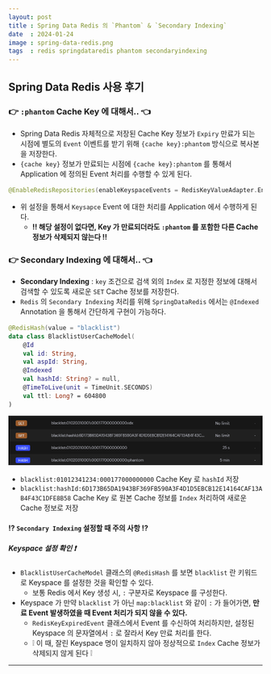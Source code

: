 ```yaml
---
layout: post
title : Spring Data Redis 의 `Phantom` & `Secondary Indexing`
date  : 2024-01-24
image : spring-data-redis.png
tags  : redis springdataredis phantom secondaryindexing
---
```


## Spring Data Redis 사용 후기

### 👉 `:phantom` Cache Key 에 대해서.. 👈
- Spring Data Redis 자체적으로 저장된 Cache Key 정보가 `Expiry` 만료가 되는 시점에 별도의 `Event` 이벤트를 받기 위해 `{cache key}:phantom` 방식으로 복사본을 저장한다.
- `{cache key}` 정보가 만료되는 시점에 `{cache key}:phantom` 를 통해서 Application 에 정의된 Event 처리를 수행할 수 있게 된다.

```kotlin
@EnableRedisRepositories(enableKeyspaceEvents = RedisKeyValueAdapter.EnableKeyspaceEvents.ON_STARTUP)
```

- 위 설정을 통해서 `Keysapce` Event 에 대한 처리를 Application 에서 수행하게 된다.
    - **‼ 해당 설정이 없다면, Key 가 만료되더라도 `:phantom` 를 포함한 다른 Cache 정보가 삭제되지 않는다 ‼**

### 👉 Secondary Indexing 에 대해서.. 👈
- **Secondary Indexing** : `key` 조건으로 검색 외의 `Index` 로 지정한 정보에 대해서 검색할 수 있도록 새로운 `SET` Cache 정보를 저장한다.
- `Redis` 의 `Secondary Indexing` 처리를 위해 `SpringDataRedis` 에서는 `@Indexed` Annotation 을 통해서 간단하게 구현이 가능하다.

```kotlin
@RedisHash(value = "blacklist")
data class BlacklistUserCacheModel(
    @Id
    val id: String,
    val aspId: String,
    @Indexed
    val hashId: String? = null,
    @TimeToLive(unit = TimeUnit.SECONDS)
    val ttl: Long? = 604800
)
```

![Redis Secondary Indexing](/images/redis_secondary_indexing.png)

- `blacklist:01012341234:000177000000000` Cache Key 로 `hashId` 저장
- `blacklist:hashId:6D173B65DA1943BF369FB590A3F4D1D5EBCB12E14164CAF13AB4F43C1DFE8B58` Cache Key 로 원본 Cache 정보를 `Index` 처리하여 새로운 Cache 정보로 저장

#### ⁉ `Secondary Indexing` 설정할 때 **주의 사항** ⁉
##### Keyspace 설정 확인 ❗
- `BlacklistUserCacheModel` 클래스의 `@RedisHash` 를 보면 `blacklist` 란 키워드로 Keyspace 를 설정한 것을 확인할 수 있다.
    - 보통 Redis 에서 Key 생성 시, `:` 구분자로 Keyspace 를 구성한다.
- Keyspace 가 만약 `blacklist` 가 아닌 `map:blacklist` 와 같이 `:` 가 들어가면, **만료 Event 발생하였을 때 Event 처리가 되지 않을 수 있다.**
    - `RedisKeyExpiredEvent` 클래스에서 Event 를 수신하여 처리하지만, 설정된 Keyspace 의 문자열에서 `:` 로 잘라서 Key 만료 처리를 한다.
    - ❕ 이 때, 잘린 Keyspace 명이 일치하지 않아 정상적으로 `Index` Cache 정보가 삭제되지 않게 된다 ❕

---
